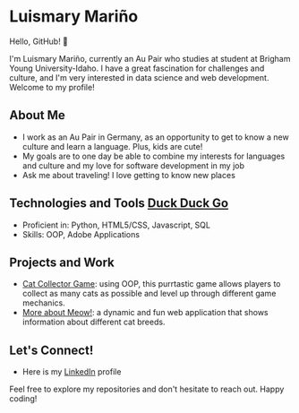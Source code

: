 # Luismary Mariño

Hello, GitHub! 👋

I'm Luismary Mariño, currently an Au Pair who studies at student at Brigham Young University-Idaho. I have a great fascination for challenges and culture, and I'm very interested in data science and web development. Welcome to my profile!

## About Me

- I work as an Au Pair in Germany, as an opportunity to get to know a new culture and learn a language. Plus, kids are cute!
- My goals are to one day be able to combine my interests for languages and culture and my love for software development in my job
- Ask me about traveling! I love getting to know new places

## Technologies and Tools   [Duck Duck Go](https://duckduckgo.com)

- Proficient in: Python, HTML5/CSS, Javascript, SQL
- Skills: OOP, Adobe Applications

## Projects and Work

- [Cat Collector Game](https://github.com/luismarymo/cse210-projects/tree/main/final): using OOP, this purrtastic game allows players to collect as many cats as possible and level up through different game mechanics.
- [More about Meow!](https://stunning-longma-95d7d8.netlify.app/): a dynamic and fun web application that shows information about different cat breeds.

## Let's Connect!

- Here is my [LinkedIn](www.linkedin.com/in/luismary-mariño) profile

Feel free to explore my repositories and don't hesitate to reach out. Happy coding!
